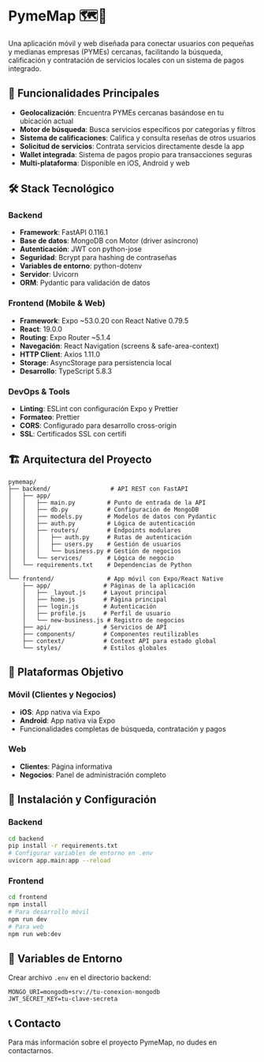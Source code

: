 # PymeMap 🗺️🏪

Una aplicación móvil y web diseñada para conectar usuarios con pequeñas y medianas empresas (PYMEs) cercanas, facilitando la búsqueda, calificación y contratación de servicios locales con un sistema de pagos integrado.

## 📱 Funcionalidades Principales

-   **Geolocalización**: Encuentra PYMEs cercanas basándose en tu ubicación actual
-   **Motor de búsqueda**: Busca servicios específicos por categorías y filtros
-   **Sistema de calificaciones**: Califica y consulta reseñas de otros usuarios
-   **Solicitud de servicios**: Contrata servicios directamente desde la app
-   **Wallet integrada**: Sistema de pagos propio para transacciones seguras
-   **Multi-plataforma**: Disponible en iOS, Android y web

## 🛠️ Stack Tecnológico

### Backend

-   **Framework**: FastAPI 0.116.1
-   **Base de datos**: MongoDB con Motor (driver asíncrono)
-   **Autenticación**: JWT con python-jose
-   **Seguridad**: Bcrypt para hashing de contraseñas
-   **Variables de entorno**: python-dotenv
-   **Servidor**: Uvicorn
-   **ORM**: Pydantic para validación de datos

### Frontend (Mobile & Web)

-   **Framework**: Expo ~53.0.20 con React Native 0.79.5
-   **React**: 19.0.0
-   **Routing**: Expo Router ~5.1.4
-   **Navegación**: React Navigation (screens & safe-area-context)
-   **HTTP Client**: Axios 1.11.0
-   **Storage**: AsyncStorage para persistencia local
-   **Desarrollo**: TypeScript 5.8.3

### DevOps & Tools

-   **Linting**: ESLint con configuración Expo y Prettier
-   **Formateo**: Prettier
-   **CORS**: Configurado para desarrollo cross-origin
-   **SSL**: Certificados SSL con certifi

## 🏗️ Arquitectura del Proyecto

```
pymemap/
├── backend/                 # API REST con FastAPI
│   ├── app/
│   │   ├── main.py         # Punto de entrada de la API
│   │   ├── db.py           # Configuración de MongoDB
│   │   ├── models.py       # Modelos de datos con Pydantic
│   │   ├── auth.py         # Lógica de autenticación
│   │   ├── routers/        # Endpoints modulares
│   │   │   ├── auth.py     # Rutas de autenticación
│   │   │   ├── users.py    # Gestión de usuarios
│   │   │   └── business.py # Gestión de negocios
│   │   └── services/       # Lógica de negocio
│   └── requirements.txt    # Dependencias de Python
│
└── frontend/               # App móvil con Expo/React Native
    ├── app/               # Páginas de la aplicación
    │   ├── _layout.js     # Layout principal
    │   ├── home.js        # Página principal
    │   ├── login.js       # Autenticación
    │   ├── profile.js     # Perfil de usuario
    │   └── new-business.js # Registro de negocios
    ├── api/               # Servicios de API
    ├── components/        # Componentes reutilizables
    ├── context/           # Context API para estado global
    └── styles/            # Estilos globales
```

## 🎯 Plataformas Objetivo

### Móvil (Clientes y Negocios)

-   **iOS**: App nativa via Expo
-   **Android**: App nativa via Expo
-   Funcionalidades completas de búsqueda, contratación y pagos

### Web

-   **Clientes**: Página informativa
-   **Negocios**: Panel de administración completo

## 🚀 Instalación y Configuración

### Backend

```bash
cd backend
pip install -r requirements.txt
# Configurar variables de entorno en .env
uvicorn app.main:app --reload
```

### Frontend

```bash
cd frontend
npm install
# Para desarrollo móvil
npm run dev
# Para web
npm run web:dev
```

## 🔧 Variables de Entorno

Crear archivo `.env` en el directorio backend:

```env
MONGO_URI=mongodb+srv://tu-conexion-mongodb
JWT_SECRET_KEY=tu-clave-secreta
```

## 📞 Contacto

Para más información sobre el proyecto PymeMap, no dudes en contactarnos.

